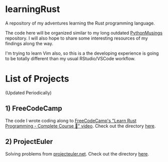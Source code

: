 # learningRust

A repository of my adventures learning the Rust programming language. 

The code here will be organized similar to my long outdated [PythonMusings](https://github.com/benyamindsmith/PythonMusings) repository. I will also hope to share some interesting resources of my findings along the way.

I'm trying to learn Vim also, so this is a the developing experience is going to be totally different than my usual RStudio/VSCode workflow. 

# List of Projects 

(Updated Periodically)

## 1) FreeCodeCamp

The code I wrote coding along to [FreeCodeCamp's "Learn Rust Programming - Complete Course 🦀" video](https://www.youtube.com/watch?v=BpPEoZW5IiY&ab_channel=freeCodeCamp.org). Check out the directory [here](https://github.com/benyamindsmith/learningRust/tree/main/FreeCodeCamp).

## 2) ProjectEuler

Solving problems from [projecteuler.net](https://projecteuler.net/archives). Check out the directory [here](https://github.com/benyamindsmith/learningRust/tree/main/ProjectEuler).

